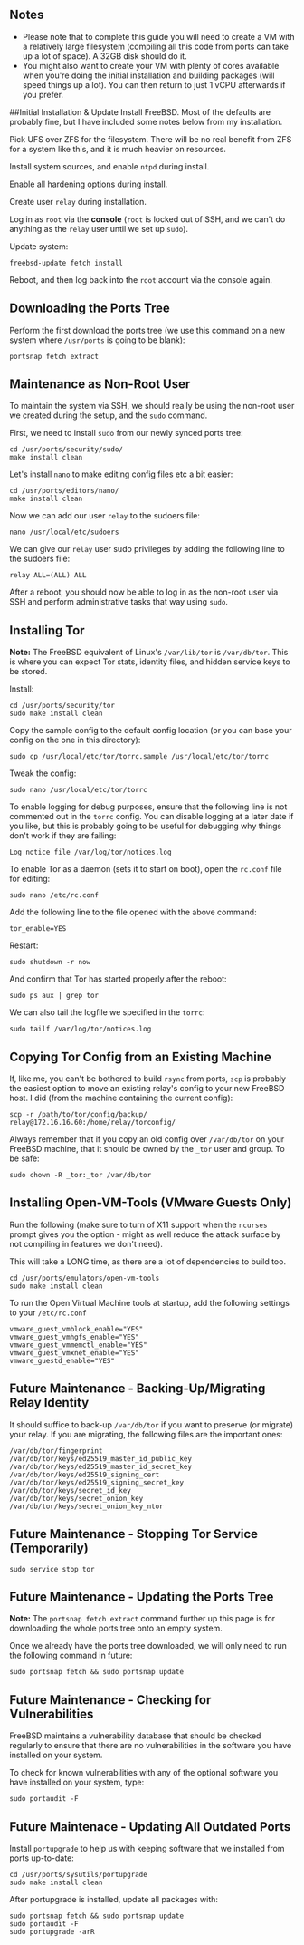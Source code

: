 ## Notes
* Please note that to complete this guide you will need to create a VM with a relatively large filesystem (compiling all this code from ports can take up a lot of space). A 32GB disk should do it.
* You might also want to create your VM with plenty of cores available when you're doing the initial installation and building packages (will speed things up a lot). You can then return to just 1 vCPU afterwards if you prefer.


##Initial Installation & Update
Install FreeBSD. Most of the defaults are probably fine, but I have included some notes below from my installation.

Pick UFS over ZFS for the filesystem. There will be no real benefit from ZFS for a system like this, and it is much heavier on resources.

Install system sources, and enable `ntpd` during install.

Enable all hardening options during install.

Create user `relay` during installation.

Log in as `root` via the **console** (`root` is locked out of SSH, and we can't do anything as the `relay` user until we set up `sudo`).

Update system:
```
freebsd-update fetch install
```

Reboot, and then log back into the `root` account via the console again.


## Downloading the Ports Tree
Perform the first download the ports tree (we use this command on a new system where `/usr/ports` is going to be blank):
```
portsnap fetch extract
```


## Maintenance as Non-Root User
To maintain the system via SSH, we should really be using the non-root user we created during the setup, and the `sudo` command.

First, we need to install `sudo` from our newly synced ports tree:
```
cd /usr/ports/security/sudo/
make install clean
```

Let's install `nano` to make editing config files etc a bit easier:
```
cd /usr/ports/editors/nano/
make install clean
```

Now we can add our user `relay` to the sudoers file:
```
nano /usr/local/etc/sudoers
```

We can give our `relay` user sudo privileges by adding the following line to the sudoers file:
```
relay ALL=(ALL) ALL
```

After a reboot, you should now be able to log in as the non-root user via SSH and perform administrative tasks that way using `sudo`.


## Installing Tor
**Note:** The FreeBSD equivalent of Linux's `/var/lib/tor` is `/var/db/tor`. This is where you can expect Tor stats, identity files, and hidden service keys to be stored.

Install:
```
cd /usr/ports/security/tor
sudo make install clean
```

Copy the sample config to the default config location (or you can base your config on the one in this directory):
```
sudo cp /usr/local/etc/tor/torrc.sample /usr/local/etc/tor/torrc
```

Tweak the config:
```
sudo nano /usr/local/etc/tor/torrc
```

To enable logging for debug purposes, ensure that the following line is not commented out in the `torrc` config. You can disable logging at a later date if you like, but this is probably going to be useful for debugging why things don't work if they are failing:
```
Log notice file /var/log/tor/notices.log
```

To enable Tor as a daemon (sets it to start on boot), open the `rc.conf` file for editing:
```
sudo nano /etc/rc.conf
```

Add the following line to the file opened with the above command:
```
tor_enable=YES
```

Restart:
```
sudo shutdown -r now
```

And confirm that Tor has started properly after the reboot:
```
sudo ps aux | grep tor
```

We can also tail the logfile we specified in the `torrc`:
```
sudo tailf /var/log/tor/notices.log
```


## Copying Tor Config from an Existing Machine
If, like me, you can't be bothered to build `rsync` from ports, `scp` is probably the easiest option to move an existing relay's config to your new FreeBSD host. I did (from the machine containing the current config):

```
scp -r /path/to/tor/config/backup/ relay@172.16.16.60:/home/relay/torconfig/
```

Always remember that if you copy an old config over `/var/db/tor` on your FreeBSD machine, that it should be owned by the `_tor` user and group. To be safe:
```
sudo chown -R _tor:_tor /var/db/tor
```


## Installing Open-VM-Tools (VMware Guests Only)
Run the following (make sure to turn of X11 support when the `ncurses` prompt gives you the option - might as well reduce the attack surface by not compiling in features we don't need).

This will take a LONG time, as there are a lot of dependencies to build too.
```
cd /usr/ports/emulators/open-vm-tools
sudo make install clean
```

To run the Open Virtual Machine tools at startup, add the following
settings to your ```/etc/rc.conf```
```
vmware_guest_vmblock_enable="YES"
vmware_guest_vmhgfs_enable="YES"
vmware_guest_vmmemctl_enable="YES"
vmware_guest_vmxnet_enable="YES"
vmware_guestd_enable="YES"
```


## Future Maintenance - Backing-Up/Migrating Relay Identity
It should suffice to back-up `/var/db/tor` if you want to preserve (or migrate) your relay. If you are migrating, the following files are the important ones:
```
/var/db/tor/fingerprint
/var/db/tor/keys/ed25519_master_id_public_key
/var/db/tor/keys/ed25519_master_id_secret_key
/var/db/tor/keys/ed25519_signing_cert
/var/db/tor/keys/ed25519_signing_secret_key
/var/db/tor/keys/secret_id_key
/var/db/tor/keys/secret_onion_key
/var/db/tor/keys/secret_onion_key_ntor
```


## Future Maintenance - Stopping Tor Service (Temporarily)
```
sudo service stop tor
```


## Future Maintenance - Updating the Ports Tree
**Note:** The `portsnap fetch extract` command further up this page is for downloading the whole ports tree onto an empty system.

Once we already have the ports tree downloaded, we will only need to run the following command in future:
```
sudo portsnap fetch && sudo portsnap update
```


## Future Maintenance - Checking for Vulnerabilities
FreeBSD maintains a vulnerability database that should be checked regularly to ensure that there are no vulnerabilities in the software you have installed on your system.

To check for known vulnerabilities with any of the optional software you have installed on your system, type:
```
sudo portaudit -F
```


## Future Maintenace - Updating All Outdated Ports
Install `portupgrade` to help us with keeping software that we installed from ports up-to-date:
```
cd /usr/ports/sysutils/portupgrade
sudo make install clean
```

After portupgrade is installed, update all packages with:
```
sudo portsnap fetch && sudo portsnap update
sudo portaudit -F
sudo portupgrade -arR
```
